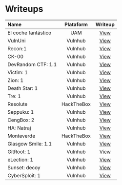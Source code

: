 # Writeups
| Name | Plataform | Writeup |
| :--- | :---: | :---: |
| El coche fantástico | UAM | [View](https://github.com/m3n0sd0n4ld/writeups/blob/master/pdfs/UAM%20-%20El%20coche%20fant%C3%A1stico%20-%20Episodio%201.pdf) |
| VulnUni | Vulnhub | [View](https://github.com/m3n0sd0n4ld/writeups/blob/master/pdfs/VulnUni%20-%20vulnhub.pdf) |
| Recon:1 | Vulnhub | [View](https://github.com/m3n0sd0n4ld/writeups/blob/master/pdfs/Recon-1%20-%20vulnhub.pdf) |
| CK-00 | Vulnhub | [View](https://github.com/m3n0sd0n4ld/writeups/blob/master/pdfs/CK-00%20-%20vulnhub.pdf) |
| DevRandom CTF: 1.1 | Vulnhub | [View](https://github.com/m3n0sd0n4ld/writeups/blob/master/pdfs/DevRandom%20CTF%201.1-%20vulnhub.pdf) |
| Victim: 1 | Vulnhub | [View](https://github.com/m3n0sd0n4ld/writeups/blob/master/pdfs/Victim-1%20-%20vulnhub.pdf) |
| Zion: 1 | Vulnhub | [View](https://github.com/m3n0sd0n4ld/writeups/blob/master/pdfs/Zion-1%20-%20vulnhub.pdf) |
| Death Star: 1 | Vulnhub | [View](https://github.com/m3n0sd0n4ld/writeups/blob/master/pdfs/Death%20Star-1%20-%20vulnhub.pdf) |
| Tre: 1 | Vulnhub | [View](https://github.com/m3n0sd0n4ld/writeups/blob/master/pdfs/Tre-1%20-%20vulnhub.pdf) |
| Resolute | HackTheBox | [View](https://github.com/m3n0sd0n4ld/writeups/blob/master/pdfs/Resolute%20-%20hackthebox.pdf) |
| Seppuku: 1 | Vulnhub | [View](https://github.com/m3n0sd0n4ld/writeups/blob/master/pdfs/Seppuku-1%20-%20vulnhub.pdf) |
| CengBox: 2 | Vulnhub | [View](https://github.com/m3n0sd0n4ld/writeups/blob/master/pdfs/CengBox-2%20-%20vulnhub.pdf) |
| HA: Natraj | Vulnhub | [View](https://www.hackingarticles.in/ha-natraj-vulnhub-walkthrough/) |
| Monteverde | HackTheBox | [View](https://www.hackingarticles.in/hack-the-box-monteverde-walkthrough/) |
| Glasgow Smile: 1.1 | Vulnhub | [View](https://www.hackingarticles.in/glasgow-smile-1-1-vulnhub-walkthrough/) |
| GitRoot: 1 | Vulnhub | [View](https://www.hackingarticles.in/gitroot-1-vulnhub-walkthrough/) |
| eLection: 1 | Vulnhub | [View](https://www.hackingarticles.in/election-1-vulnhub-walkthorugh/) |
| Sunset: decoy | Vulnhub | [View](https://www.hackingarticles.in/sunset-decoy-vulnhub-walkthrough/) |
| CyberSploit: 1 | Vulnhub | [View](https://www.hackingarticles.in/cybersploit-1-vulnhub-walkthrough/) |
